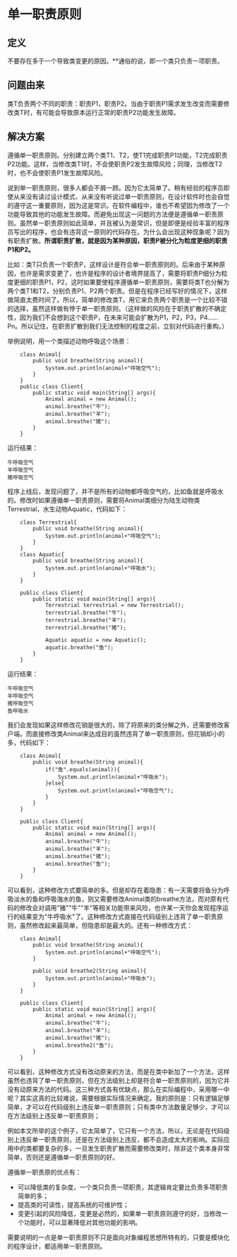 # 单一职责原则

## 定义

不要存在多于一个导致类变更的原因。**通俗的说，即一个类只负责一项职责。

## 问题由来

类T负责两个不同的职责：职责P1，职责P2。当由于职责P1需求发生改变而需要修改类T时，有可能会导致原本运行正常的职责P2功能发生故障。

## 解决方案

遵循单一职责原则。分别建立两个类T1、T2，使T1完成职责P1功能，T2完成职责P2功能。这样，当修改类T1时，不会使职责P2发生故障风险；同理，当修改T2时，也不会使职责P1发生故障风险。

说到单一职责原则，很多人都会不屑一顾。因为它太简单了。稍有经验的程序员即使从来没有读过设计模式、从来没有听说过单一职责原则，在设计软件时也会自觉的遵守这一重要原则，因为这是常识。在软件编程中，谁也不希望因为修改了一个功能导致其他的功能发生故障。而避免出现这一问题的方法便是遵循单一职责原则。虽然单一职责原则如此简单，并且被认为是常识，但是即便是经验丰富的程序员写出的程序，也会有违背这一原则的代码存在。为什么会出现这种现象呢？因为有职责扩散。**所谓职责扩散，就是因为某种原因，职责P被分化为粒度更细的职责P1和P2。**

比如：类T只负责一个职责P，这样设计是符合单一职责原则的。后来由于某种原因，也许是需求变更了，也许是程序的设计者境界提高了，需要将职责P细分为粒度更细的职责P1，P2，这时如果要使程序遵循单一职责原则，需要将类T也分解为两个类T1和T2，分别负责P1、P2两个职责。但是在程序已经写好的情况下，这样做简直太费时间了。所以，简单的修改类T，用它来负责两个职责是一个比较不错的选择，虽然这样做有悖于单一职责原则。（这样做的风险在于职责扩散的不确定性，因为我们不会想到这个职责P，在未来可能会扩散为P1，P2，P3，P4……Pn。所以记住，在职责扩散到我们无法控制的程度之前，立刻对代码进行重构。）

举例说明，用一个类描述动物呼吸这个场景：

```
    class Animal{
    	public void breathe(String animal){
    		System.out.println(animal+"呼吸空气");
    	}
    }
    public class Client{
    	public static void main(String[] args){
    		Animal animal = new Animal();
    		animal.breathe("牛");
    		animal.breathe("羊");
    		animal.breathe("猪");
    	}
    }
```

运行结果：

```
牛呼吸空气  
羊呼吸空气  
猪呼吸空气
```

程序上线后，发现问题了，并不是所有的动物都呼吸空气的，比如鱼就是呼吸水的。修改时如果遵循单一职责原则，需要将Animal类细分为陆生动物类Terrestrial，水生动物Aquatic，代码如下：

```
    class Terrestrial{
    	public void breathe(String animal){
    		System.out.println(animal+"呼吸空气");
    	}
    }
    class Aquatic{
    	public void breathe(String animal){
    		System.out.println(animal+"呼吸水");
    	}
    }

    public class Client{
    	public static void main(String[] args){
    		Terrestrial terrestrial = new Terrestrial();
    		terrestrial.breathe("牛");
    		terrestrial.breathe("羊");
    		terrestrial.breathe("猪");

    		Aquatic aquatic = new Aquatic();
    		aquatic.breathe("鱼");
    	}
    }
```
  
运行结果：

```
牛呼吸空气  
羊呼吸空气  
猪呼吸空气  
鱼呼吸水
```

我们会发现如果这样修改花销是很大的，除了将原来的类分解之外，还需要修改客户端。而直接修改类Animal来达成目的虽然违背了单一职责原则，但花销却小的多，代码如下：

```
    class Animal{
    	public void breathe(String animal){
    		if("鱼".equals(animal)){
    			System.out.println(animal+"呼吸水");
    		}else{
    			System.out.println(animal+"呼吸空气");
    		}
    	}
    }

    public class Client{
    	public static void main(String[] args){
    		Animal animal = new Animal();
    		animal.breathe("牛");
    		animal.breathe("羊");
    		animal.breathe("猪");
    		animal.breathe("鱼");
    	}
    }
```
  
可以看到，这种修改方式要简单的多。但是却存在着隐患：有一天需要将鱼分为呼吸淡水的鱼和呼吸海水的鱼，则又需要修改Animal类的breathe方法，而对原有代码的修改会对调用"猪""牛""羊"等相关功能带来风险，也许某一天你会发现程序运行的结果变为"牛呼吸水"了。这种修改方式直接在代码级别上违背了单一职责原则，虽然修改起来最简单，但隐患却是最大的。还有一种修改方式：

```
    class Animal{
    	public void breathe(String animal){
    		System.out.println(animal+"呼吸空气");
    	}

    	public void breathe2(String animal){
    		System.out.println(animal+"呼吸水");
    	}
    }

    public class Client{
    	public static void main(String[] args){
    		Animal animal = new Animal();
    		animal.breathe("牛");
    		animal.breathe("羊");
    		animal.breathe("猪");
    		animal.breathe2("鱼");
    	}
    }
```
  
可以看到，这种修改方式没有改动原来的方法，而是在类中新加了一个方法，这样虽然也违背了单一职责原则，但在方法级别上却是符合单一职责原则的，因为它并没有动原来方法的代码。这三种方式各有优缺点，那么在实际编程中，采用哪一中呢？其实这真的比较难说，需要根据实际情况来确定。我的原则是：只有逻辑足够简单，才可以在代码级别上违反单一职责原则；只有类中方法数量足够少，才可以在方法级别上违反单一职责原则；

例如本文所举的这个例子，它太简单了，它只有一个方法，所以，无论是在代码级别上违反单一职责原则，还是在方法级别上违反，都不会造成太大的影响。实际应用中的类都要复杂的多，一旦发生职责扩散而需要修改类时，除非这个类本身非常简单，否则还是遵循单一职责原则的好。

遵循单一职责原的优点有：

* 可以降低类的复杂度，一个类只负责一项职责，其逻辑肯定要比负责多项职责简单的多；
* 提高类的可读性，提高系统的可维护性；
* 变更引起的风险降低，变更是必然的，如果单一职责原则遵守的好，当修改一个功能时，可以显著降低对其他功能的影响。

需要说明的一点是单一职责原则不只是面向对象编程思想所特有的，只要是模块化的程序设计，都适用单一职责原则。  
